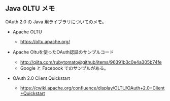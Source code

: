 ## Java OLTU メモ

OAuth 2.0 の Java 用ライブラリについてのメモ。
* Apache OLTU
  * https://oltu.apache.org/

* Apache Oltuを使ったOAuth認証のサンプルコード
  * http://qiita.com/rubytomato@github/items/96391b3c0e4a305b74fe
  * Google と Facebook でのサンプルがある。

* OAuth 2.0 Client Quickstart
  * https://cwiki.apache.org/confluence/display/OLTU/OAuth+2.0+Client+Quickstart

